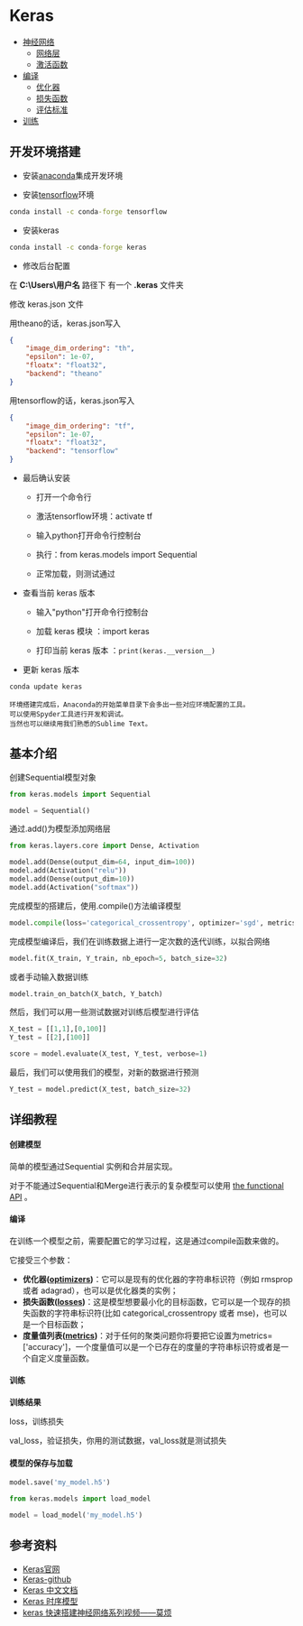 # Keras

- [神经网络](/机器学习/神经网络.md)
	- [网络层](/机器学习/网络层.md)
	- [激活函数](/机器学习/激活函数.md)
- [编译]()
	- [优化器](/机器学习/优化器.md)
	- [损失函数](/机器学习/损失函数.md)
	- [评估标准](/机器学习/评估标准.md)
- [训练]()

## 开发环境搭建

- 安装[anaconda](/Python/anaconda.md)集成开发环境

- 安装[tensorflow](/机器学习/tensorflow.md)环境

```cmd
conda install -c conda-forge tensorflow
```

- 安装keras

```cmd
conda install -c conda-forge keras
```

- 修改后台配置

在 **C:\Users\用户名** 路径下 有一个 **.keras** 文件夹 

修改 keras.json 文件

用theano的话，keras.json写入

```json
{
    "image_dim_ordering": "th", 
    "epsilon": 1e-07, 
    "floatx": "float32", 
    "backend": "theano"
}
```

用tensorflow的话，keras.json写入

```json
{
    "image_dim_ordering": "tf", 
    "epsilon": 1e-07, 
    "floatx": "float32", 
    "backend": "tensorflow"
}
```

- 最后确认安装

	- 打开一个命令行

	- 激活tensorflow环境：activate tf

	- 输入python打开命令行控制台

	- 执行：from keras.models import Sequential

	- 正常加载，则测试通过


- 查看当前 keras 版本

	- 输入"python"打开命令行控制台

	- 加载 keras 模块	：import keras

	- 打印当前 keras 版本	：```print(keras.__version__)```

- 更新 keras 版本

```cmd
conda update keras
```


```
环境搭建完成后，Anaconda的开始菜单目录下会多出一些对应环境配置的工具。
可以使用Spyder工具进行开发和调试。
当然也可以继续用我们熟悉的Sublime Text。
```


## 基本介绍

创建Sequential模型对象

```python
from keras.models import Sequential

model = Sequential()
```

通过.add()为模型添加网络层

```python
from keras.layers.core import Dense, Activation

model.add(Dense(output_dim=64, input_dim=100))
model.add(Activation("relu"))
model.add(Dense(output_dim=10))
model.add(Activation("softmax"))
```

完成模型的搭建后，使用.compile()方法编译模型

```python
model.compile(loss='categorical_crossentropy', optimizer='sgd', metrics=['accuracy'])
```

完成模型编译后，我们在训练数据上进行一定次数的迭代训练，以拟合网络

```python
model.fit(X_train, Y_train, nb_epoch=5, batch_size=32)
```

或者手动输入数据训练

```python
model.train_on_batch(X_batch, Y_batch)
```

然后，我们可以用一些测试数据对训练后模型进行评估

```python
X_test = [[1,1],[0,100]]
Y_test = [[2],[100]]

score = model.evaluate(X_test, Y_test, verbose=1)
```

最后，我们可以使用我们的模型，对新的数据进行预测

```python
Y_test = model.predict(X_test, batch_size=32)
```

## 详细教程

#### 创建模型

简单的模型通过Sequential 实例和合并层实现。

对于不能通过Sequential和Merge进行表示的复杂模型可以使用 [the functional API](https://keras.io/getting-started/functional-api-guide/) 。

#### 编译

在训练一个模型之前，需要配置它的学习过程，这是通过compile函数来做的。

它接受三个参数：

- **优化器([optimizers](https://keras.io/optimizers/))**：它可以是现有的优化器的字符串标识符（例如 rmsprop 或者 adagrad），也可以是优化器类的实例；
- **损失函数([losses](https://keras.io/losses/))**：这是模型想要最小化的目标函数，它可以是一个现存的损失函数的字符串标识符(比如 categorical_crossentropy 或者 mse)，也可以是一个目标函数；
- **度量值列表([metrics](https://keras.io/metrics/))**：对于任何的聚类问题你将要把它设置为metrics=['accuracy']，一个度量值可以是一个已存在的度量的字符串标识符或者是一个自定义度量函数。


#### 训练

**训练结果**

loss，训练损失

val_loss，验证损失，你用的测试数据，val_loss就是测试损失


#### 模型的保存与加载

```python
model.save('my_model.h5')
```

```python
from keras.models import load_model

model = load_model('my_model.h5')
```


## 参考资料

- [Keras官网](https://keras.io/)
- [Keras-github](https://github.com/fchollet/keras)
- [Keras 中文文档](http://keras-cn.readthedocs.io/en/latest/)
- [Keras 时序模型](http://blog.csdn.net/thinking_boy1992/article/details/53207177)
- [keras 快速搭建神经网络系列视频——莫烦](https://morvanzhou.github.io/tutorials/machine-learning/keras/)